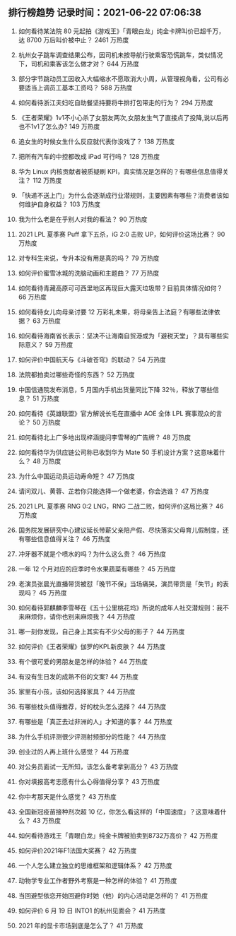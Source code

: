 
## 排行榜趋势 记录时间：2021-06-22 07:06:38
  
  1. 如何看待某法院 80 元起拍《游戏王》「青眼白龙」纯金卡牌叫价已超千万，达 8700 万后叫价被中止？ 2461 万热度
    
  2. 杭州女子跳车调查结果公布，因司机未按导航行驶乘客恐慌跳车，类似情况下，司机和乘客该怎么做才对？ 644 万热度
    
  3. 部分字节跳动员工因收入大幅缩水不愿取消大小周，从管理视角看，公司有必要适当上调员工基本工资吗？ 588 万热度
    
  4. 如何看待浙江夫妇吃自助餐坚持要将牛排打包带走的行为？ 294 万热度
    
  5. 《王者荣耀》1v1不小心杀了女朋友两次,女朋友生气了直接点了投降,说以后再也不1v1了怎么办? 149 万热度
    
  6. 追女生的时候女生什么反应就代表你没戏了？ 138 万热度
    
  7. 把所有汽车的中控都改成 iPad 可行吗？ 128 万热度
    
  8. 华为 Linux 内核贡献者被质疑刷 KPI，真实情况是怎样的？有哪些信息值得关注？ 112 万热度
    
  9. 「快递不送上门」为什么会逐渐成行业潜规则，主要因素有哪些？消费者该如何维护自身权益？ 103 万热度
    
  10. 我为什么老是在乎别人对我的看法？ 90 万热度
    
  11. 2021 LPL 夏季赛 Puff 拿下五杀，iG 2:0 击败 UP，如何评价这场比赛？ 90 万热度
    
  12. 对专科生来说，专升本没有用是真的吗？ 79 万热度
    
  13. 如何评价蜜雪冰城的洗脑动画和主题曲？ 77 万热度
    
  14. 如何看待青藏高原可可西里地区再现巨大露天垃圾带？目前具体情况如何？ 66 万热度
    
  15. 如何看待女儿向母亲讨要 12 万彩礼未果，将母亲告上法庭？有哪些法律依据？ 63 万热度
    
  16. 如何看待海南省长表示：坚决不让海南自贸港成为「避税天堂」？具有哪些实际意义？ 59 万热度
    
  17. 如何评价中国航天与《斗破苍穹》的联动？ 54 万热度
    
  18. 法院都拍卖过哪些奇怪的东西？ 52 万热度
    
  19. 中国信通院发布消息，5 月国内手机出货量同比下降 32％，释放了哪些信息？ 51 万热度
    
  20. 如何看待《英雄联盟》官方解说长毛在直播中 AOE 全体 LPL 赛事观众的言论？ 50 万热度
    
  21. 如何看待北上广多地出现梓涵提问李雪琴的广告牌？ 48 万热度
    
  22. 如何看待华为供应链公司称已收到华为 Mate 50 手机设计方案？这意味着什么？ 48 万热度
    
  23. 为什么中国运动员运动寿命短？ 47 万热度
    
  24. 请问双儿、黄蓉、芷若你只能选择一个做老婆，你会选谁？ 47 万热度
    
  25. 2021 LPL 夏季赛 RNG 0:2 LNG，RNG 二战二败，如何评价这局比赛？ 46 万热度
    
  26. 国务院发展研究中心建议延长带薪父亲陪产假、尽快落实父母育儿假制度，还有哪些信息值得关注？ 46 万热度
    
  27. 冲牙器不就是个喷水的吗？为什么这么贵？ 46 万热度
    
  28. 一年 12 个月对应的应季时令水果蔬菜有哪些？ 45 万热度
    
  29. 老演员张晨光直播带货被怼「晚节不保」当场痛哭，演员带货是「失节」的表现吗？ 45 万热度
    
  30. 如何看待郭麒麟李雪琴在《五十公里桃花坞》所说的成年人社交潜规则：我不来麻烦你，请你也别来麻烦我？ 44 万热度
    
  31. 哪一刻你发现，自己身上其实有不少父母的影子？ 44 万热度
    
  32. 如何评价《王者荣耀》伽罗的KPL新皮肤？ 44 万热度
    
  33. 有个很可爱的男朋友是怎样的体验？ 44 万热度
    
  34. 有没有生日发的成熟不俗的文案? 44 万热度
    
  35. 家里有小孩，该如何选择家具？ 44 万热度
    
  36. 有哪些枕头值得推荐，好的枕头怎么选择？ 44 万热度
    
  37. 有哪些是「真正去过非洲的人」才知道的事？ 44 万热度
    
  38. 为什么手机评测很少评测射频部分的性能？ 44 万热度
    
  39. 创业过的人再上班什么感觉？ 44 万热度
    
  40. 对公务员面试一无所知，该怎么备考拿到高分？ 43 万热度
    
  41. 你对填报高考志愿有什么心得值得分享？ 43 万热度
    
  42. 你中考那天是什么感觉？ 43 万热度
    
  43. 全国新冠疫苗接种剂次超 10 亿，你怎么看这样的「中国速度」？这意味着什么？ 43 万热度
    
  44. 如何看待游戏王「青眼白龙」纯金卡牌被拍卖到8732万高价？ 42 万热度
    
  45. 如何评价2021年F1法国大奖赛？ 42 万热度
    
  46. 一个人怎么建立独立的思维框架和逻辑体系？ 42 万热度
    
  47. 动物学专业工作者野外考察是一种怎样的体验？ 41 万热度
    
  48. 当回避型依恋开始回避你时她（他）的内心活动是怎样的？ 41 万热度
    
  49. 如何评价 6 月 19 日 INTO1 的杭州见面会？ 41 万热度
    
  50. 2021 年的显卡市场到底是怎么了？ 41 万热度
    